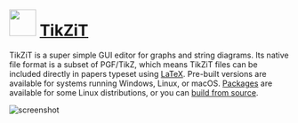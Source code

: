 ﻿# <img src="https://cdn.jsdelivr.net/gh/chtof/chocolatey-packages/automatic/tikzit/tikzit.png" width="48" height="48"/> [TikZiT](https://chocolatey.org/packages/tikzit)

TikZiT is a super simple GUI editor for graphs and string diagrams. Its native file format is a subset of PGF/TikZ, which means TikZiT files can be included directly in papers typeset using [LaTeX](https://www.latex-project.org). Pre-built versions are available for systems running Windows, Linux, or macOS. [Packages](https://tikzit.github.io/#install) are available for some Linux distributions, or you can [build from source](https://github.com/tikzit/tikzit).

![screenshot](https://cdn.jsdelivr.net/gh/chtof/chocolatey-packages/automatic/tikzit/screenshot.png)